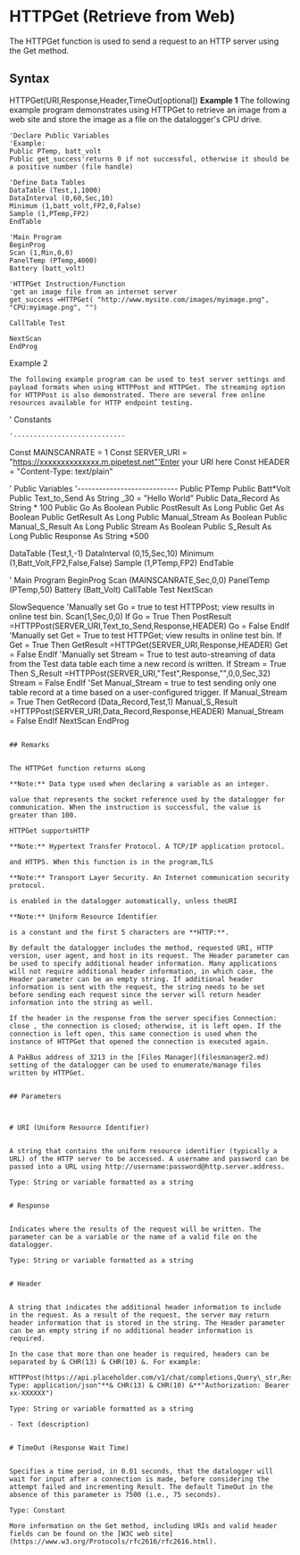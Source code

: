 # HTTPGet (Retrieve from Web)

The HTTPGet function is used to send a request to an HTTP server using the Get method.

## Syntax

HTTPGet(URI,Response,Header,TimeOut[optional]) **Example 1** The following example program demonstrates using HTTPGet to retrieve an image from a web site and store the image as a file on the datalogger's CPU drive.

```
'Declare Public Variables
'Example:
Public PTemp, batt_volt
Public get_success'returns 0 if not successful, otherwise it should be a positive number (file handle)

'Define Data Tables
DataTable (Test,1,1000)
DataInterval (0,60,Sec,10)
Minimum (1,batt_volt,FP2,0,False)
Sample (1,PTemp,FP2)
EndTable

'Main Program
BeginProg
Scan (1,Min,0,0)
PanelTemp (PTemp,4000)
Battery (batt_volt)

'HTTPGet Instruction/Function
'get an image file from an internet server
get_success =HTTPGet( "http://www.mysite.com/images/myimage.png", "CPU:myimage.png", "")

CallTable Test

NextScan
EndProg
```

Example 2

```
The following example program can be used to test server settings and payload formats when using HTTPPost and HTTPGet. The streaming option for HTTPPost is also demonstrated. There are several free online resources available for HTTP endpoint testing.

```

' Constants

```
'----------------------------
```

Const MAINSCANRATE = 1
Const SERVER_URI = "https://xxxxxxxxxxxxxx.m.pipetest.net"'Enter your URI here
Const HEADER = "Content-Type: text/plain"

' Public Variables
'----------------------------
Public PTemp
Public Batt*Volt
Public Text_to_Send As String \_30 = "Hello World"
Public Data_Record As String * 100
Public Go As Boolean
Public PostResult As Long
Public Get As Boolean
Public GetResult As Long
Public Manual_Stream As Boolean
Public Manual_S_Result As Long
Public Stream As Boolean
Public S_Result As Long
Public Response As String \*500

DataTable (Test,1,-1)
DataInterval (0,15,Sec,10)
Minimum (1,Batt_Volt,FP2,False,False)
Sample (1,PTemp,FP2)
EndTable

' Main Program
BeginProg
Scan (MAINSCANRATE,Sec,0,0)
PanelTemp (PTemp,50)
Battery (Batt_Volt)
CallTable Test
NextScan

SlowSequence
'Manually set Go = true to test HTTPPost; view results in online test bin.
Scan(1,Sec,0,0)
If Go = True Then
PostResult =HTTPPost(SERVER_URI,Text_to_Send,Response,HEADER)
Go = False
EndIf
'Manually set Get = True to test HTTPGet; view results in online test bin.
If Get = True Then
GetResult =HTTPGet(SERVER_URI,Response,HEADER)
Get = False
EndIf
'Manually set Stream = True to test auto-streaming of data from the Test data table each time a new record is written.
If Stream = True Then
S_Result =HTTPPost(SERVER_URI,"Test",Response,"",0,0,Sec,32)
Stream = False
EndIf
'Set Manual_Stream = true to test sending only one table record at a time based on a user-configured trigger.
If Manual_Stream = True Then
GetRecord (Data_Record,Test,1)
Manual_S_Result =HTTPPost(SERVER_URI,Data_Record,Response,HEADER)
Manual_Stream = False
EndIf
NextScan
EndProg

```

## Remarks


The HTTPGet function returns aLong

**Note:** Data type used when declaring a variable as an integer.

value that represents the socket reference used by the datalogger for communication. When the instruction is successful, the value is greater than 100.

HTTPGet supportsHTTP

**Note:** Hypertext Transfer Protocol. A TCP/IP application protocol.

and HTTPS. When this function is in the program,TLS

**Note:** Transport Layer Security. An Internet communication security protocol.

is enabled in the datalogger automatically, unless theURI

**Note:** Uniform Resource Identifier

is a constant and the first 5 characters are **HTTP:**.

By default the datalogger includes the method, requested URI, HTTP version, user agent, and host in its request. The Header parameter can be used to specify additional header information. Many applications will not require additional header information, in which case, the Header parameter can be an empty string. If additional header information is sent with the request, the string needs to be set before sending each request since the server will return header information into the string as well.

If the header in the response from the server specifies Connection: close , the connection is closed; otherwise, it is left open. If the connection is left open, this same connection is used when the instance of HTTPGet that opened the connection is executed again.

A PakBus address of 3213 in the [Files Manager](filesmanager2.md) setting of the datalogger can be used to enumerate/manage files written by HTTPGet.


## Parameters



# URI (Uniform Resource Identifier)


A string that contains the uniform resource identifier (typically a URL) of the HTTP server to be accessed. A username and password can be passed into a URL using http://username:password@http.server.address.

Type: String or variable formatted as a string


# Response


Indicates where the results of the request will be written. The parameter can be a variable or the name of a valid file on the datalogger.

Type: String or variable formatted as a string


# Header


A string that indicates the additional header information to include in the request. As a result of the request, the server may return header information that is stored in the string. The Header parameter can be an empty string if no additional header information is required.

In the case that more than one header is required, headers can be separated by & CHR(13) & CHR(10) &. For example:

HTTPPost(https://api.placeholder.com/v1/chat/completions,Query\_str,Response,"Content-Type: application/json"**& CHR(13) & CHR(10) &**"Authorization: Bearer xx-XXXXXX")

Type: String or variable formatted as a string

- Text (description)


# TimeOut (Response Wait Time)


Specifies a time period, in 0.01 seconds, that the datalogger will wait for input after a connection is made, before considering the attempt failed and incrementing Result. The default TimeOut in the absence of this parameter is 7500 (i.e., 75 seconds).

Type: Constant

More information on the Get method, including URIs and valid header fields can be found on the [W3C web site](https://www.w3.org/Protocols/rfc2616/rfc2616.html).
```
